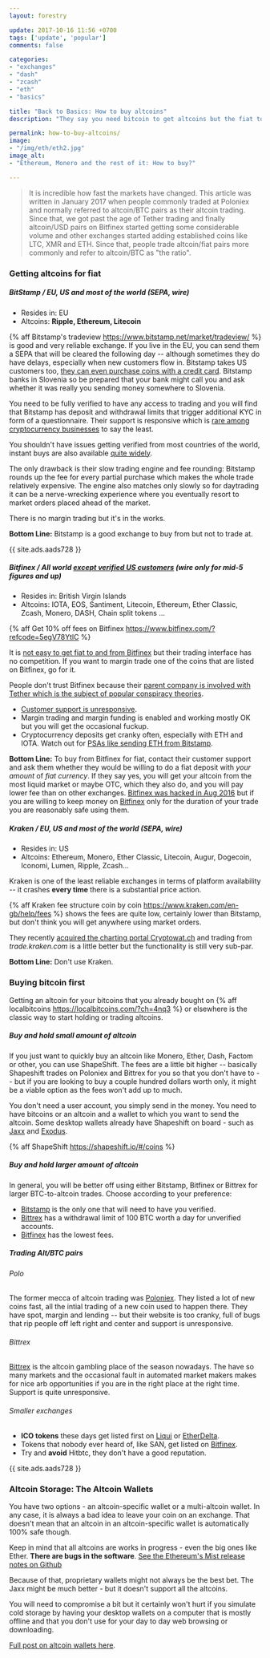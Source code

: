 ```yaml
---
layout: forestry

update: 2017-10-16 11:56 +0700
tags: ['update', 'popular']
comments: false

categories:
- "exchanges"
- "dash"
- "zcash"
- "eth"
- "basics"

title: "Back to Basics: How to buy altcoins"
description: "They say you need bitcoin to get altcoins but the fiat to alt markets are slowly appearing on previously bitcoin-only exchanges. For the <strike>gambling</strike> trading you need the liquidity of Alt/BTC pairs though."

permalink: how-to-buy-altcoins/
image:
- "/img/eth/eth2.jpg"
image_alt:
- "Ethereum, Monero and the rest of it: How to buy?"

---
```


> It is incredible how fast the markets have changed. This article was written in January 2017 when people commonly traded at Poloniex and normally referred to altcoin/BTC pairs as their altcoin trading. Since that, we got past the age of Tether trading and finally altcoin/USD pairs on Bitfinex started getting some considerable volume and other exchanges started adding established coins like LTC, XMR and ETH. Since that, people trade altcoin/fiat pairs more commonly and refer to altcoin/BTC as "the ratio".   

### Getting altcoins for fiat

##### **BitStamp** / EU, US and most of the world (SEPA, wire)

* Resides in: EU
* Altcoins: **Ripple, Ethereum, Litecoin**

{% aff Bitstamp's tradeview https://www.bitstamp.net/market/tradeview/ %} is good and very reliable exchange. If you live in the EU, you can send them a SEPA that will be cleared the following day -- although sometimes they do have delays, especially when new customers flow in. Bitstamp takes US customers too, [they can even purchase coins with a credit card](https://www.bitstamp.net/article/card-purchases-bitcoin-now-available-usa/). Bitstamp banks in Slovenia so be prepared that your bank might call you and ask whether it was really you sending money somewhere to Slovenia.

You need to be fully verified to have any access to trading and you will find that Bitstamp has deposit and withdrawal limits that trigger additional KYC in form of a questionnaire. Their support is responsive which is [rare among cryptocurrency businesses](https://www.altcointrading.net/customer-support-zen) to say the least.

You shouldn't have issues getting verified from most countries of the world, instant buys are also available [quite widely](https://www.bitstamp.net/article/debit-cc-payments-bitcoin-now-extended-beyond-eu/).

The only drawback is their slow trading engine and fee rounding: Bitstamp rounds up the fee for every partial purchase which makes the whole trade relatively expensive. The engine also matches only slowly so for daytrading it can be a nerve-wrecking experience where you eventually resort to market orders placed ahead of the market.

There is no margin trading but it's in the works.

**Bottom Line:** Bitstamp is a good exchange to buy from but not to trade at.

{{ site.ads.aads728 }}


##### **Bitfinex** / All world [except verified US customers](https://www.bitfinex.com/posts/227) (wire only for mid-5 figures and up)

* Resides in: British Virgin Islands
* Altcoins: IOTA, EOS, Santiment, Litecoin, Ethereum, Ether Classic, Zcash, Monero, DASH, Chain split tokens ...

{% aff Get 10% off fees on Bitfinex https://www.bitfinex.com/?refcode=5egV78YtlC %}

It is [not easy to get fiat to and from Bitfinex]() but their trading interface has no competition. If you want to margin  trade one of the coins that are listed on Bitfinex, go for it.

People don't trust Bitfinex because their [parent company is involved with Tether which is the subject of popular conspiracy theories](https://www.altcointrading.net/altcoin-exchanges/).

* [Customer support is unresponsive](https://www.altcointrading.net/customer-support-zen).
* Margin trading and margin funding is enabled and working mostly OK but you will get the occasional fuckup.
* Cryptocurrency deposits get cranky often, especially with ETH and IOTA. Watch out for [PSAs like sending ETH from Bitstamp](https://www.altcointrading.net/bitifinex-eats-your-eth).

**Bottom Line:** To buy from Bitfinex for fiat, contact their customer support and ask them whether they would be willing to do a fiat deposit with *your amount* of *fiat currency*. If they say yes, you will get your altcoin from the most liquid market or maybe OTC, which they also do, and you will pay lower fee than on other exchanges. [Bitfinex was hacked in Aug 2016](https://en.wikipedia.org/wiki/Bitfinex_hack) but if you are willing to keep money on [Bitfinex](https://www.bitfinex.com/?refcode=5egV78YtlC) only for the duration of your trade you are reasonably safe using them.


##### **Kraken** / EU, US and most of the world (SEPA, wire)

* Resides in: US
* Altcoins: Ethereum, Monero, Ether Classic, Litecoin, Augur, Dogecoin, Iconomi, Lumen, Ripple, Zcash...

Kraken is one of the least reliable exchanges in terms of platform availability -- it crashes **every time** there is a substantial price action.

{% aff Kraken fee structure coin by coin https://www.kraken.com/en-gb/help/fees %} shows the fees are quite low, certainly lower than Bitstamp, but don't think you will get anywhere using market orders.

They recently [acquired the charting portal Cryptowat.ch](https://www.altcointrading.net/kraken-cryptowatch/) and trading from *trade.kraken.com* is a little better but the functionality is still very sub-par.

**Bottom Line:** Don't use Kraken.


### Buying bitcoin first

Getting an altcoin for your bitcoins that you already bought on {% aff localbitcoins https://localbitcoins.com/?ch=4nq3 %} or elsewhere is the classic way to start holding or trading altcoins.

##### **Buy and hold small amount of altcoin**

If you just want to quickly buy an altcoin like Monero, Ether, Dash, Factom or other, you can use ShapeShift. The fees are a little bit higher -- basically Shapeshift trades on Poloniex and Bittrex for you so that you don't have to -- but if you are looking to buy a couple hundred dollars worth only, it might be a viable option as the fees won't add up to much.

You don't need a user account, you simply send in the money. You need to have bitcoins or an altcoin and a wallet to which you want to send the altcoin. Some desktop wallets already have Shapeshift on board - such as [Jaxx](https://jaxx.io) and [Exodus](https://exodus.io).

{% aff ShapeShift https://shapeshift.io/#/coins %}

##### **Buy and hold larger amount of altcoin**

In general, you will be better off using either Bitstamp, Bitfinex or Bittrex for larger BTC-to-altcoin trades. Choose according to your preference:

* [Bitstamp](https://bitstamp.net) is the only one that will need to have you verified.
* [Bittrex](https://bittrex.com) has a withdrawal limit of 100 BTC worth a day for unverified accounts.
* [Bitfinex](https://www.bitfinex.com/?refcode=5egV78YtlC) has the lowest fees.  

##### **Trading Alt/BTC pairs**

###### *Polo*

The former mecca of altcoin trading was [Poloniex](https://poloniex.com). They listed a lot of new coins fast, all the intial trading of a new coin used to happen there. They have spot, margin and lending -- but their website is too cranky, full of bugs that rip people off left right and center and support is unresponsive.

###### *Bittrex*

[Bittrex](https://bittrex.com) is the altcoin gambling place of the season nowadays. The have so many markets and the occasional fault in automated market makers makes for nice arb opportunities if you are in the right place at the right time. Support is quite unresponsive.

###### *Smaller exchanges*

* **ICO tokens** these days get listed first on [Liqui](https://liqui.io/) or [EtherDelta](https://etherdelta.com/).
* Tokens that nobody ever heard of, like SAN, get listed on [Bitfinex](https://www.bitfinex.com/?refcode=5egV78YtlC).
* Try and **avoid** Hitbtc, they don't have a good reputation.


{{ site.ads.aads728 }}


### Altcoin Storage: The Altcoin Wallets

You have two options - an altcoin-specific wallet or a multi-altcoin wallet. In any case, it is always a bad idea to leave your coin on an exchange. That doesn't mean that an altcoin in an altcoin-specific wallet is automatically 100% safe though.

Keep in mind that all altcoins are works in progress - even the big ones like Ether. **There are bugs in the software**. [See the Ethereum's Mist release notes on Github](https://github.com/ethereum/mist/releases)

Because of that, proprietary wallets might not always be the best bet. The Jaxx might be much better - but it doesn't support all the altcoins.

You will need to compromise a bit but it certainly won't hurt if you simulate cold storage by having your desktop wallets on a computer that is mostly offline and that you don't use for your day to day web browsing or downloading.

[Full post on altcoin wallets here](https://www.altcointrading.net/altcoin-wallets/).
